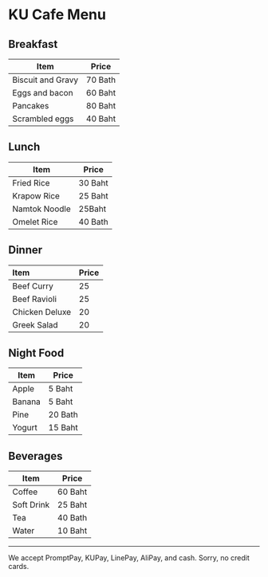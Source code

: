 # KU Cafe Menu


## Breakfast

|Item|Price|
|----|-----|
|Biscuit and Gravy|70 Bath|
|Eggs and bacon|60 Baht|
|Pancakes|80  Baht|
|Scrambled eggs|40  Baht|

## Lunch 

|Item|Price|
|----|-----|
|Fried Rice |30 Baht|
|Krapow Rice| 25 Baht|
|Namtok Noodle| 25Baht|
|Omelet Rice| 40 Bath|

## Dinner

| Item     | Price      |
|:----------|-----------|
| Beef Curry  | 25 |
| Beef Ravioli | 25 |
| Chicken Deluxe  | 20 |
| Greek Salad  | 20 |

## Night Food

|Item|Price|
|----|-----|
|Apple|5 Baht|
|Banana|5  Baht|
|Pine|20  Bath|
|Yogurt|15 Baht|

## Beverages
|Item|Price|
|----|-----|
|Coffee| 60 Baht|
|Soft Drink| 25 Baht|
|Tea| 40 Bath|
|Water|10 Baht|

---

We accept PromptPay, KUPay, LinePay, AliPay, and cash. Sorry, no credit cards.
